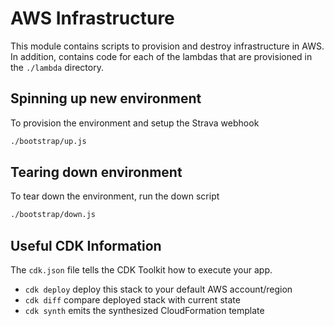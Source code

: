 # AWS Infrastructure

This module contains scripts to provision and destroy infrastructure in AWS.
In addition, contains code for each of the lambdas that are provisioned in the `./lambda`
directory.

## Spinning up new environment

To provision the environment and setup the Strava webhook

```sh
./bootstrap/up.js
```

## Tearing down environment

To tear down the environment, run the down script

```sh
./bootstrap/down.js
```

## Useful CDK Information

The `cdk.json` file tells the CDK Toolkit how to execute your app.

 * `cdk deploy`      deploy this stack to your default AWS account/region
 * `cdk diff`        compare deployed stack with current state
 * `cdk synth`       emits the synthesized CloudFormation template
